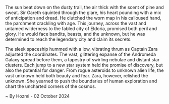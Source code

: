 
The sun beat down on the dusty trail, the air thick with the scent of pine and sweat.  Sir Gareth squinted through the glare, his heart pounding with a mix of anticipation and dread. He clutched the worn map in his calloused hand, the parchment crackling with age. This journey, across the vast and untamed wilderness to the fabled city of Eldoria, promised both peril and glory.  He would face bandits, beasts, and the unknown, but he was determined to reach the legendary city and claim its secrets. 

The sleek spaceship hummed with a low, vibrating thrum as Captain Zara adjusted the coordinates. The vast, glittering expanse of the Andromeda Galaxy spread before them, a tapestry of swirling nebulae and distant star clusters. Each jump to a new star system held the promise of discovery, but also the potential for danger. From rogue asteroids to unknown alien life, the vast unknown held both beauty and fear.  Zara, however, relished the unknown. She yearned to push the boundaries of human exploration and chart the uncharted corners of the cosmos. 

~ By Hozmi - 02 October 2024

